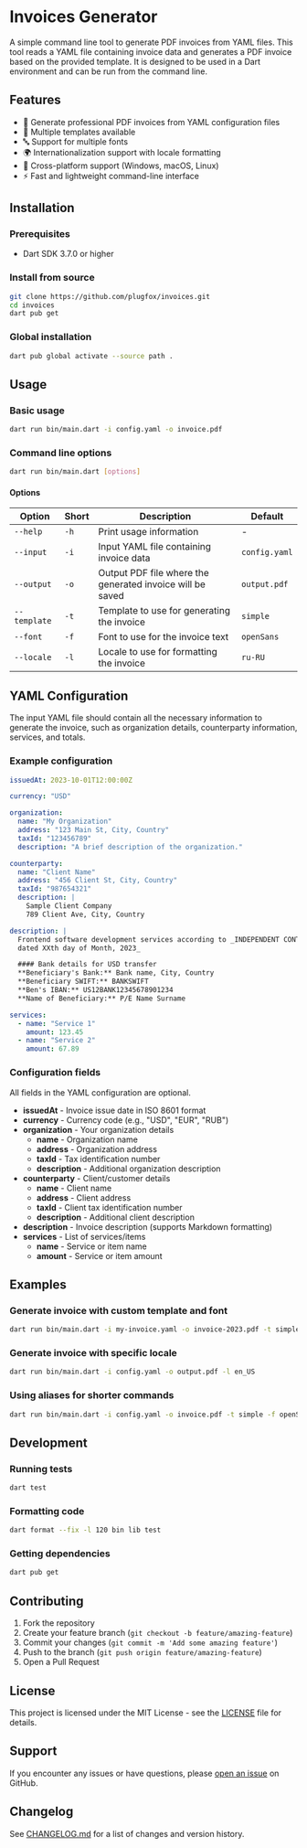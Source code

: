 # Invoices Generator

A simple command line tool to generate PDF invoices from YAML files.
This tool reads a YAML file containing invoice data and generates a PDF invoice based on the provided template.
It is designed to be used in a Dart environment and can be run from the command line.

## Features

- 📝 Generate professional PDF invoices from YAML configuration files
- 🎨 Multiple templates available
- 🔤 Support for multiple fonts
- 🌍 Internationalization support with locale formatting
- 🔧 Cross-platform support (Windows, macOS, Linux)
- ⚡ Fast and lightweight command-line interface

## Installation

### Prerequisites

- Dart SDK 3.7.0 or higher

### Install from source

```bash
git clone https://github.com/plugfox/invoices.git
cd invoices
dart pub get
```

### Global installation

```bash
dart pub global activate --source path .
```

## Usage

### Basic usage

```bash
dart run bin/main.dart -i config.yaml -o invoice.pdf
```

### Command line options

```bash
dart run bin/main.dart [options]
```

#### Options

| Option       | Short | Description                                               | Default       |
| ------------ | ----- | --------------------------------------------------------- | ------------- |
| `--help`     | `-h`  | Print usage information                                   | -             |
| `--input`    | `-i`  | Input YAML file containing invoice data                   | `config.yaml` |
| `--output`   | `-o`  | Output PDF file where the generated invoice will be saved | `output.pdf`  |
| `--template` | `-t`  | Template to use for generating the invoice                | `simple`      |
| `--font`     | `-f`  | Font to use for the invoice text                          | `openSans`    |
| `--locale`   | `-l`  | Locale to use for formatting the invoice                  | `ru-RU`       |

## YAML Configuration

The input YAML file should contain all the necessary information to generate the invoice, such as organization details, counterparty information, services, and totals.

### Example configuration

```yaml
issuedAt: 2023-10-01T12:00:00Z

currency: "USD"

organization:
  name: "My Organization"
  address: "123 Main St, City, Country"
  taxId: "123456789"
  description: "A brief description of the organization."

counterparty:
  name: "Client Name"
  address: "456 Client St, City, Country"
  taxId: "987654321"
  description: |
    Sample Client Company
    789 Client Ave, City, Country

description: |
  Frontend software development services according to _INDEPENDENT CONTRACTOR AGREEMENT
  dated XXth day of Month, 2023_

  #### Bank details for USD transfer
  **Beneficiary's Bank:** Bank name, City, Country
  **Beneficiary SWIFT:** BANKSWIFT
  **Ben's IBAN:** US12BANK12345678901234
  **Name of Beneficiary:** P/E Name Surname

services:
  - name: "Service 1"
    amount: 123.45
  - name: "Service 2"
    amount: 67.89
```

### Configuration fields

All fields in the YAML configuration are optional.

- **issuedAt** - Invoice issue date in ISO 8601 format
- **currency** - Currency code (e.g., "USD", "EUR", "RUB")
- **organization** - Your organization details
  - **name** - Organization name
  - **address** - Organization address
  - **taxId** - Tax identification number
  - **description** - Additional organization description
- **counterparty** - Client/customer details
  - **name** - Client name
  - **address** - Client address
  - **taxId** - Client tax identification number
  - **description** - Additional client description
- **description** - Invoice description (supports Markdown formatting)
- **services** - List of services/items
  - **name** - Service or item name
  - **amount** - Service or item amount

## Examples

### Generate invoice with custom template and font

```bash
dart run bin/main.dart -i my-invoice.yaml -o invoice-2023.pdf -t simple -f times
```

### Generate invoice with specific locale

```bash
dart run bin/main.dart -i config.yaml -o output.pdf -l en_US
```

### Using aliases for shorter commands

```bash
dart run bin/main.dart -i config.yaml -o invoice.pdf -t simple -f openSans -l ru_RU
```

## Development

### Running tests

```bash
dart test
```

### Formatting code

```bash
dart format --fix -l 120 bin lib test
```

### Getting dependencies

```bash
dart pub get
```

## Contributing

1. Fork the repository
2. Create your feature branch (`git checkout -b feature/amazing-feature`)
3. Commit your changes (`git commit -m 'Add some amazing feature'`)
4. Push to the branch (`git push origin feature/amazing-feature`)
5. Open a Pull Request

## License

This project is licensed under the MIT License - see the [LICENSE](LICENSE) file for details.

## Support

If you encounter any issues or have questions, please [open an issue](https://github.com/plugfox/invoices/issues) on GitHub.

## Changelog

See [CHANGELOG.md](CHANGELOG.md) for a list of changes and version history.
